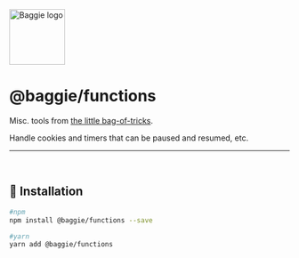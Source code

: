 <img alt="Baggie logo" src="https://github.com/larsmunkholm/baggie/raw/master/graphics/baggie.svg" height="100" />

<h1>@baggie/functions</h1>

Misc. tools from [the little bag-of-tricks](https://github.com/larsmunkholm/baggie#readme).

Handle cookies and timers that can be paused and resumed, etc.
<hr>
<br>

## 🚀 Installation
```bash
#npm
npm install @baggie/functions --save

#yarn
yarn add @baggie/functions
```
